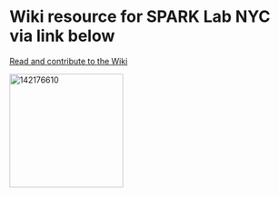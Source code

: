 # Wiki resource for SPARK Lab NYC via link below

[Read and contribute to the Wiki](https://github.com/sparklabnyc/resources/wiki)

<img width="200" height="200" alt="142176610" src="https://github.com/user-attachments/assets/fd577e13-d9c5-43fb-9a21-953c12cf7dd0" />
